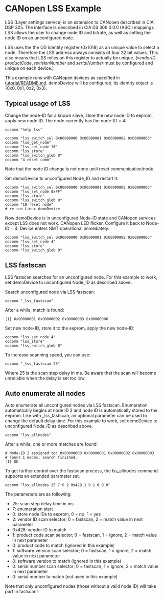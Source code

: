 CANopen LSS Example
===================

LSS (Layer settings service) is an extension to CANopen described in CiA DSP 305. The interface is described in CiA DS 309 3.0.0 (ASCII mapping). LSS allows the user to change node ID and bitrate, as well as setting the node ID on an unconfigured node.

LSS uses the the OD Identity register (0x1018) as an unique value to select a node. Therefore the LSS address always consists of four 32 bit values. This also means that LSS relies on this register to actually be unique. (_vendorID_, _productCode_, _revisionNumber_ and _serialNumber_ must be configured and unique on each device.)

This example runs with CANopen devices as specified in [tutorial/README.md](README.md). demoDevice will be configured, its identity object is {0x0, 0x1, 0x2, 0x3}.


Typical usage of LSS
--------------------
Change the node-ID for a known slave, store the new node ID to eeprom, apply new node ID. The node currently has the node-ID = 4:

    cocomm "help lss"

    cocomm "lss_switch_sel 0x00000000 0x00000001 0x00000002 0x00000003"
    cocomm "lss_get_node"
    cocomm "lss_set_node 10"
    cocomm "lss_store"
    cocomm "lss_switch_glob 0"
    cocomm "4 reset comm"

Note that the node ID change is not done until reset communication/node.

Set demoDevice to unconfigured Node_ID and restart it:

    cocomm "lss_switch_sel 0x00000000 0x00000001 0x00000002 0x00000003"
    cocomm "lss_set_node 0xFF"
    cocomm "lss_store"
    cocomm "lss_switch_glob 0"
    cocomm "10 reset node"
    # re-run Linux demoDevice

Now demoDevice is in unconfigured Node-ID state and CANopen services except LSS does not work. CANopen LED flicker. Configure it back to Node-ID = 4. Device enters NMT operational immediately:

    cocomm "lss_switch_sel 0x00000000 0x00000001 0x00000002 0x00000003"
    cocomm "lss_set_node 4"
    cocomm "lss_store"
    cocomm "lss_switch_glob 0"


LSS fastscan
------------
LSS fastscan searches for an unconfigured node. For this example to work, set demoDevice to unconfigured Node_ID as described above.

Search unconfigured node via LSS fastscan:

    cocomm "_lss_fastscan"

After a while, match is found:

    [1] 0x00000001 0x00000002 0x00000003 0x00000006

Set new node-ID, store it to the eeprom, apply the new node-ID:

    cocomm "lss_set_node 4"
    cocomm "lss_store"
    cocomm "lss_switch_glob 0"

To increase scanning speed, you can use:

    cocomm "_lss_fastscan 25"

Where 25 is the scan step delay in ms. Be aware that the scan will become unreliable when the delay is set too low.


Auto enumerate all nodes
------------------------
Auto enumerate all unconfigured nodes via LSS fastscan. Enumeration automatically begins at node ID 2 and node ID is automatically stored to the eeprom. Like with _lss_fastscan, an optional parameter can be used to change the default delay time. For this example to work, set demoDevice to unconfigured Node_ID as described above.

    cocomm "lss_allnodes"

After a while, one or more matches are found:

    # Node-ID 2 assigned to: 0x00000000 0x00000001 0x00000002 0x00000003
    # Found 1 nodes, search finished.
    [1] OK

To get further control over the fastscan process, the lss_allnodes command supports an extended parameter set.

    cocomm "lss_allnodes 25 7 0 2 0x428 1 0 1 0 0 0"

The parameters are as following:
 - 25: scan step delay time in ms
 - 7: enumeration start
 - 0: store node IDs to eeprom; 0 = no, 1 = yes
 - 2: vendor ID scan selector; 0 = fastscan, 2 = match value in next parameter
 - 0x428: vendor ID to match
 - 1: product code scan selector; 0 = fastscan, 1 = ignore, 2 = match value in next parameter
 - 0: product code to match (ignored in this example)
 - 1: software version scan selector; 0 = fastscan, 1 = ignore, 2 = match value in next parameter
 - 0: software version to match (ignored in this example)
 - 0: serial number scan selector; 0 = fastscan, 1 = ignore, 2 = match value in next parameter
 - 0: serial number to match (not used in this example)

Note that only unconfigured nodes (those without a valid node ID) will take part in fastscan!
